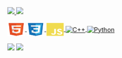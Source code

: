 <div>
   <a href="https://github.com/moraesbriel">
   <img height="180em" src="https://github-readme-stats.vercel.app/api?username=moraesbriel&show_icons=true&theme=dark&include_all_commits=true&count_private=true"/>
   <img height="180em" src="https://github-readme-stats.vercel.app/api/top-langs/?username=moraesbriel&layout=compact&langs_count=6&theme=dark"/>
</div>
<div style="display: inline_block"><br>
  <img align="center" alt="HTML" height="30" width="40" src="https://raw.githubusercontent.com/devicons/devicon/master/icons/html5/html5-original.svg">
  <img align="center" alt="CSS" height="30" width="40" src="https://raw.githubusercontent.com/devicons/devicon/master/icons/css3/css3-original.svg">
  <img align="center" alt="Js" height="30" width="40" src="https://raw.githubusercontent.com/devicons/devicon/master/icons/javascript/javascript-plain.svg">
  <img align="center" alt="C++" height="30" width="40" src="https://cdn.jsdelivr.net/gh/devicons/devicon@latest/icons/c/c-original.svg">
  <img align="center" alt="Python" height="30" width="40" src="https://cdn.jsdelivr.net/gh/devicons/devicon@latest/icons/python/python-original.svg">
</div>
<br>
<div> 
  <a href = "mailto:gbrmoraes@proton.me"><img src="https://img.shields.io/badge/-ProtonMail-%23333?style=for-the-badge&logo=ProtonMail&logoColor=blue" target="_blank"></a>
  <a href="https://www.linkedin.com/in/gabrielmoraes0302/" target="_blank"><img src="https://img.shields.io/badge/-LinkedIn-%230077B5?style=for-the-badge&logo=linkedin&logoColor=white" target="_blank"></a>
</div>
